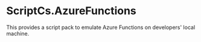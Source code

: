 # ScriptCs.AzureFunctions
This provides a script pack to emulate Azure Functions on developers' local machine.
